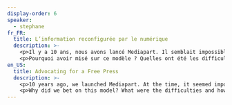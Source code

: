 ```yaml
---
display-order: 6
speaker:
  - stephane
fr_FR:
  title: L’information reconfigurée par le numérique
  description: >-
    <p>Il y a 10 ans, nous avons lancé Mediapart. Il semblait impossible, alors, de construire une offre journalistique qui vivrait de l’unique soutien de ses lecteurs. Et pourtant, 10 an après, Mediapart a su trouver sa place.</p>
    <p>Pourquoi avoir misé sur ce modèle ? Quelles ont été les difficultés et comment les avons-nous surmontées ? Quel potentiel pour des initiatives qui voudraient se lancer aujourd’hui ?</p>
en_US:
  title: Advocating for a Free Press
  description: >-
    <p>10 years ago, we launched Mediapart. At the time, it seemed impossible to build a media offer that would be supported only by its readers. And yet, 10 years later, Mediapart has found its place.</p>
    <p>Why did we bet on this model? What were the difficulties and how did we overcome them? What potential is there for initiatives that would start today?</p>
---
```

